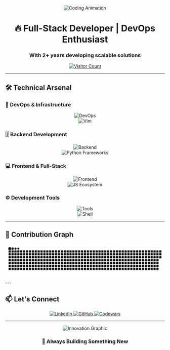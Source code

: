 <div align="center">
  <img src="https://user-images.githubusercontent.com/74038190/225813708-98b745f2-7d22-48cf-9150-083f1b00d6c9.gif" width="700" alt="Coding Animation">
  
  <h1>🔥 Full-Stack Developer | DevOps Enthusiast</h1>
  
  <h3 align="center">With 2+ years developing scalable solutions</h3>
  
  <a href="https://visitorbadge.io/status?path=https%3A%2F%2Fgithub.com%2FSirAllap">
    <img src="https://api.visitorbadge.io/api/visitors?path=https%3A%2F%2Fgithub.com%2FSirAllap&label=Visitors&countColor=%2337d67a" alt="Visitor Count">
  </a>
</div>

---

## 🛠 Technical Arsenal

### 🔧 DevOps & Infrastructure
<div align="center">
  <img src="https://skillicons.dev/icons?i=linux,docker,aws,nginx,githubactions" alt="DevOps" />
  <br/>
  <img src="https://skillicons.dev/icons?i=neovim" alt="Vim">
</div>

### 🗄️ Backend Development
<div align="center">
  <img src="https://skillicons.dev/icons?i=py,django,postgres,mysql" alt="Backend">
  <br/>
  <img src="https://skillicons.dev/icons?i=mongodb" alt="Python Frameworks">
</div>

### 💻 Frontend & Full-Stack
<div align="center">
  <img src="https://skillicons.dev/icons?i=react,ts,js,html,css,tailwind" alt="Frontend">
  <br/>
  <img src="https://skillicons.dev/icons?i=nodejs,nextjs" alt="JS Ecosystem">
</div>

### ⚙️ Development Tools
<div align="center">
  <img src="https://skillicons.dev/icons?i=vscode,git,postman,github" alt="Tools">
  <br/>
  <img src="https://skillicons.dev/icons?i=bash" alt="Shell">
</div>

---

## 🐍 Contribution Graph

<div align="center">
  <picture>
    <source media="(prefers-color-scheme: dark)" srcset="https://raw.githubusercontent.com/SirAllap/SirAllap/main/assets/snake-dark.svg">
    <img alt="Contribution Snake" src="https://raw.githubusercontent.com/SirAllap/SirAllap/main/assets/snake.svg">
  </picture>
</div>
---

## 📫 Let's Connect

<div align="center">
  <a href="https://www.linkedin.com/in/davidpallaresrobaina/">
    <img src="https://img.shields.io/badge/LinkedIn-0077B5?style=for-the-badge&logo=linkedin&logoColor=white" alt="LinkedIn">
  </a>
  <a href="https://github.com/SirAllap">
    <img src="https://img.shields.io/badge/GitHub-100000?style=for-the-badge&logo=github&logoColor=white" alt="GitHub">
  </a>
  <a href="https://www.codewars.com/users/SirAllap">
    <img src="https://img.shields.io/badge/Codewars-B1361E?style=for-the-badge&logo=codewars&logoColor=white" alt="Codewars">
  </a>
</div>

---

<div align="center">
  <img src="https://github.com/SirAllap/SirAllap/assets/53468881/755625c5-b6da-4968-896d-695ca1074290" width="300" alt="Innovation Graphic">
  <h3>🚀 Always Building Something New</h3>
</div>
